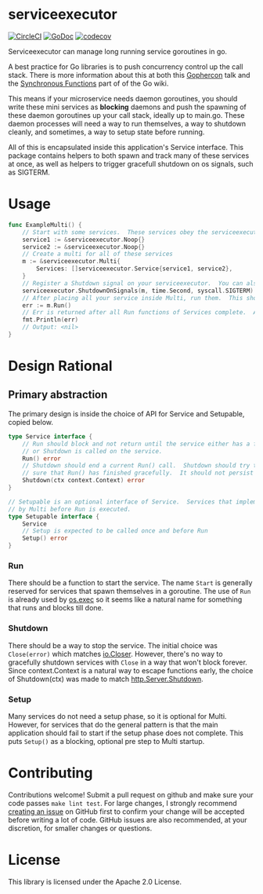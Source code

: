 # serviceexecutor
[![CircleCI](https://circleci.com/gh/cep21/serviceexecutor.svg)](https://circleci.com/gh/cep21/serviceexecutor)
[![GoDoc](https://godoc.org/github.com/cep21/serviceexecutor?status.svg)](https://godoc.org/github.com/cep21/serviceexecutor)
[![codecov](https://codecov.io/gh/cep21/serviceexecutor/branch/master/graph/badge.svg)](https://codecov.io/gh/cep21/serviceexecutor)

Serviceexecutor can manage long running service goroutines in go.

A best practice for Go libraries is to push concurrency control up the call stack.  There is more
information about this at both this [Gophercon](https://www.youtube.com/watch?v=5v2fqm_8jYI&feature=youtu.be&t=1852)
talk and the [Synchronous Functions](https://github.com/golang/go/wiki/CodeReviewComments#synchronous-functions) part of
of the Go wiki.

This means if your microservice needs daemon goroutines, you should write these mini services as **blocking** daemons
and push the spawning of these daemon goroutines up your call stack, ideally up to main.go.  These daemon processes
will need a way to run themselves, a way to shutdown cleanly, and sometimes, a way to setup state before running.

All of this is encapsulated inside this application's Service interface.  This package contains helpers to both
spawn and track many of these services at once, as well as helpers to trigger gracefull shutdown on os signals, such as
SIGTERM.

# Usage

```go
func ExampleMulti() {
	// Start with some services.  These services obey the serviceexecutor.Service contract
	service1 := &serviceexecutor.Noop{}
	service2 := &serviceexecutor.Noop{}
	// Create a multi for all of these services
	m := &serviceexecutor.Multi{
		Services: []serviceexecutor.Service{service1, service2},
	}
	// Register a Shutdown signal on your serviceexecutor.  You can also use SignalWatcher directly.
	serviceexecutor.ShutdownOnSignals(m, time.Second, syscall.SIGTERM)
	// After placing all your service inside Multi, run them.  This should end when Shutdown is called on Multi.
	err := m.Run()
	// Err is returned after all Run functions of Services complete.  An error is the
	fmt.Println(err)
	// Output: <nil>
}
```

# Design Rational

## Primary abstraction
The primary design is inside the choice of API for Service and Setupable, copied below.

```go
type Service interface {
	// Run should block and not return until the service either has a fatal error during execution (returned via err)
	// or Shutdown is called on the service.
	Run() error
	// Shutdown should end a current Run() call.  Shutdown should try to exit only when it is
	// sure that Run() has finished gracefully.  It should not persist longer than the length of ctx.
	Shutdown(ctx context.Context) error
}

// Setupable is an optional interface of Service.  Services that implement Setupable have their Setup function called
// by Multi before Run is executed.
type Setupable interface {
	Service
	// Setup is expected to be called once and before Run
	Setup() error
}
```

### Run
There should be a function to start the service.  The name `Start` is generally reserved for services that spawn
themselves in a goroutine.  The use of `Run` is already used by [os.exec](https://golang.org/pkg/os/exec/#Cmd.Run)
so it seems like a natural name for something that runs and blocks till done.

### Shutdown
There should be a way to stop the service.  The initial choice was `Close(error)` which matches
[io.Closer](https://golang.org/pkg/io/#Closer).  However, there's no way to gracefully shutdown services with `Close`
in a way that won't block forever.  Since context.Context is a natural way to escape functions early, the choice of
Shutdown(ctx) was made to match [http.Server.Shutdown](https://golang.org/pkg/net/http/#Server.Shutdown).

### Setup
Many services do not need a setup phase, so it is optional for Multi.  However, for services that do the general pattern
is that the main application should fail to start if the setup phase does not complete.  This puts `Setup()` as a blocking,
optional pre step to Multi startup.

# Contributing

Contributions welcome!  Submit a pull request on github and make sure your code passes `make lint test`.  For
large changes, I strongly recommend [creating an issue](https://github.com/cep21/serviceexecutor/issues) on GitHub first to
confirm your change will be accepted before writing a lot of code.  GitHub issues are also recommended, at your discretion,
for smaller changes or questions.

# License

This library is licensed under the Apache 2.0 License.